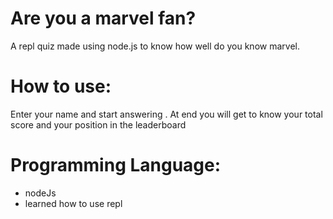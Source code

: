# Are you a marvel fan?
A repl  quiz made using node.js to know how well do you know marvel.

# How to use:
Enter your name and start answering . At end you will get to know your total score and your position in the leaderboard

# Programming Language:
 - nodeJs
 - learned how to use repl

